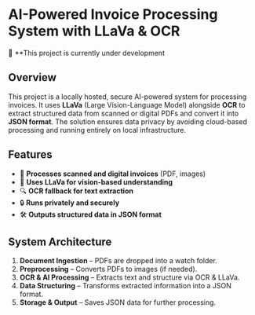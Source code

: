 # AI-Powered Invoice Processing System with LLaVa & OCR
🚧 **This project is currently under development

## Overview  
This project is a locally hosted, secure AI-powered system for processing invoices. It uses **LLaVa** (Large Vision-Language Model) alongside **OCR** to extract structured data from scanned or digital PDFs and convert it into **JSON format**. The solution ensures data privacy by avoiding cloud-based processing and running entirely on local infrastructure.  

## Features  
- 📄 **Processes scanned and digital invoices** (PDF, images)  
- 🧠 **Uses LLaVa for vision-based understanding**  
- 🔍 **OCR fallback for text extraction**  
- 🔒 **Runs privately and securely**  
- 🛠 **Outputs structured data in JSON format**  

## System Architecture  
1. **Document Ingestion** – PDFs are dropped into a watch folder.  
2. **Preprocessing** – Converts PDFs to images (if needed).  
3. **OCR & AI Processing** – Extracts text and structure via OCR & LLaVa.  
4. **Data Structuring** – Transforms extracted information into a JSON format.  
5. **Storage & Output** – Saves JSON data for further processing.
